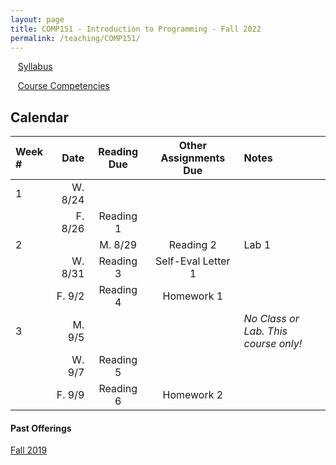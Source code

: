 ```yaml
---
layout: page
title: COMP151 - Introduction to Programming - Fall 2022
permalink: /teaching/COMP151/
---
```


&nbsp;&nbsp;&nbsp;[Syllabus](/teaching/COMP151/comp151-syllabus.pdf)

&nbsp;&nbsp;&nbsp;[Course Competencies](/teaching/COMP151/COMP151-Competencies.pdf)

## Calendar

|Week \# | Date | Reading Due | Other Assignments Due | Notes |
|:-- | --: | :---: | :---: | :-- |
| 1 | W. 8/24 | | |
| | F. 8/26 | Reading 1 | | |
| 2 | | M. 8/29 | Reading 2 | Lab 1 | |
| | W. 8/31 | Reading 3 | Self-Eval Letter 1 | |
| | F. 9/2  | Reading 4 | Homework 1 | |
| 3 | M. 9/5  | | | *No Class or Lab. This course only!* |
| | W. 9/7  | Reading 5 | | |
| | F. 9/9  | Reading 6 | Homework 2 | |


#### Past Offerings

[Fall 2019](/teaching/COMP151/fa19/)
